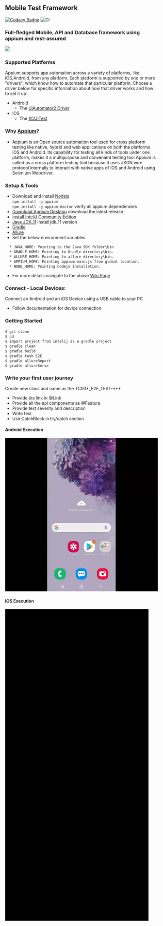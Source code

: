 ## Mobile Test Framework

[![Codacy Badge](https://app.codacy.com/project/badge/Grade/8958948e2b0048a785417344e0dffe43)](https://www.codacy.com/gh/dipjyotimetia/MobileTestFramework/dashboard?utm_source=github.com&amp;utm_medium=referral&amp;utm_content=dipjyotimetia/MobileTestFramework&amp;utm_campaign=Badge_Grade)
![CI](https://github.com/dipjyotimetia/MobileTestFramework/workflows/CI/badge.svg)

### Full-fledged Mobile, API and Database framework using appium and rest-assured

<img src="https://github.com/dipjyotimetia/MobileTestFramework/blob/master/docs/FrameworkArchitecture.png" width="700">

### Supported Platforms

Appium supports app automation across a variety of platforms, like iOS,Android, from any platform. Each
platform is supported by one or more "drivers", which know how to automate that particular platform. Choose a driver
below for specific information about how that driver works and how to set it up:

* Android
    * The [UiAutomator2 Driver](/docs/en/drivers/android-uiautomator2.md)
* IOS
    * The [XCUITest](http://appium.io/docs/en/drivers/ios-xcuitest/)

### Why [Appium](http://appium.io/docs/en/about-appium/intro/)?

* Appium is an Open source automation tool used for cross platform testing like native, hybrid and web applications on
  both the platforms IOS and Android. Its capability for testing all kinds of tools under one platform, makes it a
  multipurpose and convenient testing tool.Appium is called as a cross platform testing tool because it uses JSON wire
  protocol internally to interact with native apps of IOS and Android using Selenium Webdriver.

### Setup & Tools

* Download and install [Nodejs](https://nodejs.org/en/download/)   
  ``
  npm install -g appium
  ``  
  ``
  npm install -g appium-doctor
  ``
  verify all appium dependencies
* [Download Appium Desktop](https://github.com/appium/appium-desktop/releases) download the latest release
* [Install InteliJ Community Edition](https://www.jetbrains.com/idea/download/)
* [Java JDK_11](https://adoptopenjdk.net/) install jdk_11 version
* [Gradle](https://gradle.org/next-steps/?version=6.7.1&format=bin)
* [Allure](https://github.com/allure-framework/allure2/archive/2.14.0.zip)
* Set the below environment variables

```shell
  * JAVA_HOME: Pointing to the Java SDK folder\bin
  * GRADLE_HOME: Pointing to Gradle directory\bin.
  * ALLURE_HOME: Pointing to allure directory\bin.
  * APPIUM_HOME: Pointing appium main.js from global location.
  * NODE_HOME: Pointing nodejs installation.
```

* For more details navigate to the above [Wiki Page](https://github.com/dipjyotimetia/MobileTestFramework/wiki)

### Connect - Local Devices:

Connect an Android and an iOS Device using a USB cable to your PC

- Follow documentation for device connection

### Getting Started

```shell
$ git clone 
$ cd 
$ import project from intelij as a gradle project
$ gradle clean
$ gradle build
$ gradle task E2E
$ gradle allureReport
$ gradle allureServe
```

### Write your first user journey

Create new class and name as the TC00*_E2E_TEST-***

- Provide jira link in @Link
- Provide all the api components as @Feature
- Provide test severity and description
- Write test
- Use CatchBlock in try/catch section

#### Android Execution
![browserstack](https://github.com/dipjyotimetia/MobileTestFramework/blob/master/docs/gif/gif_android.gif)

#### iOS Execution
![browserstack](https://github.com/dipjyotimetia/MobileTestFramework/blob/master/docs/gif/gif_ios.gif)

